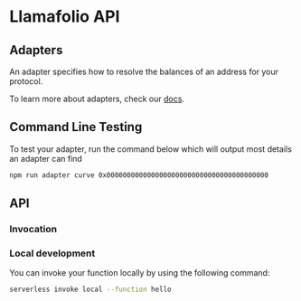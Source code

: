 # Llamafolio API

## Adapters

An adapter specifies how to resolve the balances of an address for your protocol.

To learn more about adapters, check our [docs](https://docs.llamafolio.com).

## Command Line Testing

To test your adapter, run the command below which will output most details an adapter can find

```bash
npm run adapter curve 0x0000000000000000000000000000000000000000
```

## API

### Invocation

### Local development

You can invoke your function locally by using the following command:

```bash
serverless invoke local --function hello
```
